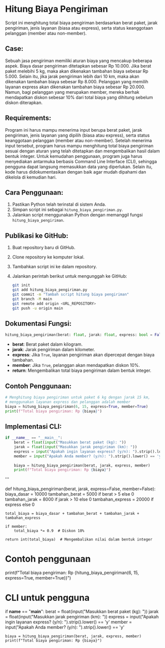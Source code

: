 Hitung Biaya Pengiriman
=======================
Script ini menghitung total biaya pengiriman berdasarkan berat paket, jarak pengiriman, jenis layanan (biasa atau express), serta status keanggotaan pelanggan (member atau non-member).

Case:
-----
Sebuah jasa pengiriman memiliki aturan biaya yang mencakup beberapa aspek. Biaya dasar pengiriman ditetapkan sebesar Rp 10.000. Jika berat paket melebihi 5 kg, maka akan dikenakan tambahan biaya sebesar Rp 5.000. Selain itu, jika jarak pengiriman lebih dari 10 km, maka akan dikenakan tambahan biaya sebesar Rp 8.000. Pelanggan yang memilih layanan express akan dikenakan tambahan biaya sebesar Rp 20.000. Namun, bagi pelanggan yang merupakan member, mereka berhak mendapatkan diskon sebesar 10% dari total biaya yang dihitung sebelum diskon diterapkan. 

Requirements:
-------------
Program ini harus mampu menerima input berupa berat paket, jarak pengiriman, jenis layanan yang dipilih (biasa atau express), serta status keanggotaan pelanggan (member atau non-member). Setelah menerima input tersebut, program harus mampu menghitung total biaya pengiriman sesuai dengan aturan yang telah ditetapkan dan mengembalikan hasil dalam bentuk integer. Untuk kemudahan penggunaan, program juga harus menyediakan antarmuka berbasis Command Line Interface (CLI), sehingga pengguna dapat langsung memasukkan data yang diperlukan. Selain itu, kode harus didokumentasikan dengan baik agar mudah dipahami dan dikelola di kemudian hari.

Cara Penggunaan:
---------------
1. Pastikan Python telah terinstal di sistem Anda.
2. Simpan script ini sebagai `hitung_biaya_pengiriman.py`.
3. Jalankan script menggunakan Python dengan memanggil fungsi `hitung_biaya_pengiriman`.

Publikasi ke GitHub:
--------------------
1. Buat repository baru di GitHub.
2. Clone repository ke komputer lokal.
3. Tambahkan script ini ke dalam repository.
4. Jalankan perintah berikut untuk mengunggah ke GitHub:

   ```sh
   git init
   git add hitung_biaya_pengiriman.py
   git commit -m "Tambah script hitung biaya pengiriman"
   git branch -M main
   git remote add origin <URL_REPOSITORY>
   git push -u origin main
   ```

Dokumentasi Fungsi:
-------------------
```python
hitung_biaya_pengiriman(berat: float, jarak: float, express: bool = False, member: bool = False) -> int
```

- **berat**: Berat paket dalam kilogram.
- **jarak**: Jarak pengiriman dalam kilometer.
- **express**: Jika `True`, layanan pengiriman akan dipercepat dengan biaya tambahan.
- **member**: Jika `True`, pelanggan akan mendapatkan diskon 10%.
- **return**: Mengembalikan total biaya pengiriman dalam bentuk integer.

Contoh Penggunaan:
------------------
```python
# Menghitung biaya pengiriman untuk paket 6 kg dengan jarak 15 km,
# menggunakan layanan express dan pelanggan adalah member
biaya = hitung_biaya_pengiriman(6, 15, express=True, member=True)
print(f"Total biaya pengiriman: Rp {biaya}")
```

Implementasi CLI:
------------------
```python
if __name__ == "__main__":
    berat = float(input("Masukkan berat paket (kg): "))
    jarak = float(input("Masukkan jarak pengiriman (km): "))
    express = input("Apakah ingin layanan express? (y/n): ").strip().lower() == 'y'
    member = input("Apakah Anda member? (y/n): ").strip().lower() == 'y'
    
    biaya = hitung_biaya_pengiriman(berat, jarak, express, member)
    print(f"Total biaya pengiriman: Rp {biaya}")
```
'''

def hitung_biaya_pengiriman(berat, jarak, express=False, member=False):
    biaya_dasar = 10000
    tambahan_berat = 5000 if berat > 5 else 0
    tambahan_jarak = 8000 if jarak > 10 else 0
    tambahan_express = 20000 if express else 0
    
    total_biaya = biaya_dasar + tambahan_berat + tambahan_jarak + tambahan_express
    
    if member:
        total_biaya *= 0.9  # Diskon 10%
    
    return int(total_biaya)  # Mengembalikan nilai dalam bentuk integer

# Contoh penggunaan
print(f"Total biaya pengiriman: Rp {hitung_biaya_pengiriman(6, 15, express=True, member=True)}")

# CLI untuk pengguna
if __name__ == "__main__":
    berat = float(input("Masukkan berat paket (kg): "))
    jarak = float(input("Masukkan jarak pengiriman (km): "))
    express = input("Apakah ingin layanan express? (y/n): ").strip().lower() == 'y'
    member = input("Apakah Anda member? (y/n): ").strip().lower() == 'y'
    
    biaya = hitung_biaya_pengiriman(berat, jarak, express, member)
    print(f"Total biaya pengiriman: Rp {biaya}")
